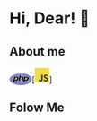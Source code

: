 # Hi, Dear! 👋

## About me
[<img align="left" alt="PHP" width="40px" src="https://raw.githubusercontent.com/github/explore/ccc16358ac4530c6a69b1b80c7223cd2744dea83/topics/php/php.png" />][youtube]

[<img src="https://raw.githubusercontent.com/github/explore/80688e429a7d4ef2fca1e82350fe8e3517d3494d/topics/javascript/javascript.png" width = "26" height = "26" alt = "javascript logo" />]


## Folow Me 


[youtube]: https://youtube.com/SweetCoder?sub_confirmation=1